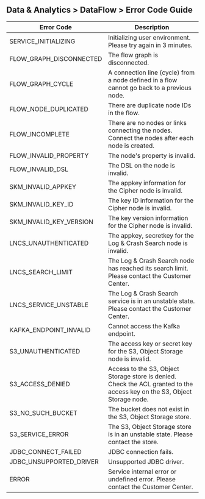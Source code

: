 ## Data & Analytics > DataFlow > Error Code Guide

| Error Code              | Description                                                                                                               |
|-------------------------|---------------------------------------------------------------------------------------------------------------------------|
| SERVICE_INITIALIZING    | Initializing user environment. Please try again in 3 minutes.                                                             |  
| FLOW_GRAPH_DISCONNECTED | The flow graph is disconnected.                                                                                           |  
| FLOW_GRAPH_CYCLE        | A connection line (cycle) from a node defined in a flow cannot go back to a previous node.                                |
| FLOW_NODE_DUPLICATED    | There are duplicate node IDs in the flow.                                                                                 |
| FLOW_INCOMPLETE         | There are no nodes or links connecting the nodes. Connect the nodes after each node is created.                           |
| FLOW_INVALID_PROPERTY   | The node's property is invalid.                                                                                           | 
| FLOW_INVALID_DSL        | The DSL on the node is invalid.                                                                                           | 
| SKM_INVALID_APPKEY      | The appkey information for the Cipher node is invalid.                                                                    |
| SKM_INVALID_KEY_ID      | The key ID information for the Cipher node is invalid.                                                                    |
| SKM_INVALID_KEY_VERSION | The key version information for the Cipher node is invalid.                                                               |
| LNCS_UNAUTHENTICATED    | The appkey, secretkey for the Log & Crash Search node is invalid.                                                         |
| LNCS_SEARCH_LIMIT       | The Log & Crash Search node has reached its search limit. Please contact the Customer Center.                             |
| LNCS_SERVICE_UNSTABLE   | The Log & Crash Search service is in an unstable state. Please contact the Customer Center.                               |
| KAFKA_ENDPOINT_INVALID  | Cannot access the Kafka endpoint.                                                                                         |
| S3_UNAUTHENTICATED      | The access key or secret key for the S3, Object Storage node is invalid.                                                  |
| S3_ACCESS_DENIED        | Access to the S3, Object Storage store is denied. Check the ACL granted to the access key on the S3, Object Storage node. |
| S3_NO_SUCH_BUCKET       | The bucket does not exist in the S3, Object Storage store.                                                                |
| S3_SERVICE_ERROR        | The S3, Object Storage store is in an unstable state. Please contact the store.                                           |
| JDBC_CONNECT_FAILED     | JDBC connection fails.                                                                                                    |
| JDBC_UNSUPPORTED_DRIVER | Unsupported JDBC driver.                                                                                                  |
| ERROR                   | Service internal error or undefined error. Please contact the Customer Center.                                            |
